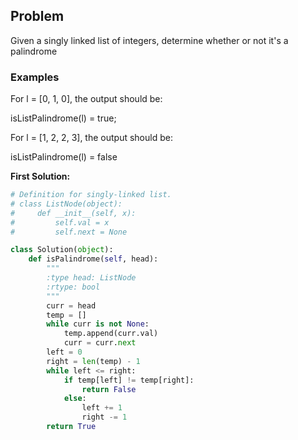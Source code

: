 ## Problem

Given a singly linked list of integers, determine whether or not it's a palindrome

### Examples

For l = [0, 1, 0], the output should be:

isListPalindrome(l) = true;

For l = [1, 2, 2, 3], the output should be:

isListPalindrome(l) = false


**First Solution:**
```python
# Definition for singly-linked list.
# class ListNode(object):
#     def __init__(self, x):
#         self.val = x
#         self.next = None

class Solution(object):
    def isPalindrome(self, head):
        """
        :type head: ListNode
        :rtype: bool
        """
        curr = head
        temp = []
        while curr is not None:
            temp.append(curr.val)
            curr = curr.next
        left = 0
        right = len(temp) - 1
        while left <= right:
            if temp[left] != temp[right]:
                return False
            else:
                left += 1
                right -= 1
        return True
```